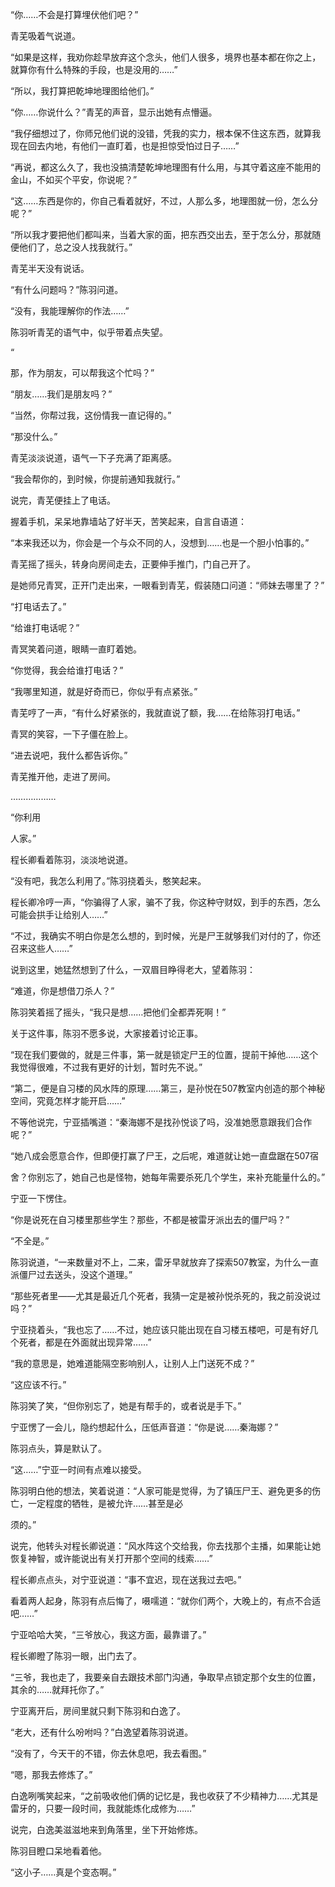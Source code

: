 “你……不会是打算埋伏他们吧？”

青芜吸着气说道。

“如果是这样，我劝你趁早放弃这个念头，他们人很多，境界也基本都在你之上，就算你有什么特殊的手段，也是没用的……”

“所以，我打算把乾坤地理图给他们。”

“你……你说什么？”青芜的声音，显示出她有点懵逼。

“我仔细想过了，你师兄他们说的没错，凭我的实力，根本保不住这东西，就算我现在回去内地，有他们一直盯着，也是担惊受怕过日子……”

“再说，都这么久了，我也没搞清楚乾坤地理图有什么用，与其守着这座不能用的金山，不如买个平安，你说呢？”

“这……东西是你的，你自己看着就好，不过，人那么多，地理图就一份，怎么分呢？”

“所以我才要把他们都叫来，当着大家的面，把东西交出去，至于怎么分，那就随便他们了，总之没人找我就行。”

青芜半天没有说话。

“有什么问题吗？”陈羽问道。

“没有，我能理解你的作法……”

陈羽听青芜的语气中，似乎带着点失望。

“

那，作为朋友，可以帮我这个忙吗？”

“朋友……我们是朋友吗？”

“当然，你帮过我，这份情我一直记得的。”

“那没什么。”

青芜淡淡说道，语气一下子充满了距离感。

“我会帮你的，到时候，你提前通知我就行。”

说完，青芜便挂上了电话。

握着手机，呆呆地靠墙站了好半天，苦笑起来，自言自语道：

“本来我还以为，你会是一个与众不同的人，没想到……也是一个胆小怕事的。”

青芜摇了摇头，转身向房间走去，正要伸手推门，门自己开了。

是她师兄青冥，正开门走出来，一眼看到青芜，假装随口问道：“师妹去哪里了？”

“打电话去了。”

“给谁打电话呢？”

青冥笑着问道，眼睛一直盯着她。

“你觉得，我会给谁打电话？”

“我哪里知道，就是好奇而已，你似乎有点紧张。”

青芜哼了一声，“有什么好紧张的，我就直说了额，我……在给陈羽打电话。”

青冥的笑容，一下子僵在脸上。

“进去说吧，我什么都告诉你。”

青芜推开他，走进了房间。

………………

“你利用

人家。”

程长卿看着陈羽，淡淡地说道。

“没有吧，我怎么利用了。”陈羽挠着头，憨笑起来。

程长卿冷哼一声，“你骗得了人家，骗不了我，你这种守财奴，到手的东西，怎么可能会拱手让给别人……”

“不过，我确实不明白你是怎么想的，到时候，光是尸王就够我们对付的了，你还召来这些人……”

说到这里，她猛然想到了什么，一双眉目睁得老大，望着陈羽：

“难道，你是想借刀杀人？”

陈羽笑着摇了摇头，“我只是想……把他们全都弄死啊！”

关于这件事，陈羽不愿多说，大家接着讨论正事。

“现在我们要做的，就是三件事，第一就是锁定尸王的位置，提前干掉他……这个我觉得很难，不过我有更好的计划，暂时先不说。”

“第二，便是自习楼的风水阵的原理……第三，是孙悦在507教室内创造的那个神秘空间，究竟怎样才能开启……”

不等他说完，宁亚插嘴道：“秦海娜不是找孙悦谈了吗，没准她愿意跟我们合作呢？”

“她八成会愿意合作，但即便打赢了尸王，之后呢，难道就让她一直盘踞在507宿

舍？你别忘了，她自己也是怪物，她每年需要杀死几个学生，来补充能量什么的。”

宁亚一下愣住。

“你是说死在自习楼里那些学生？那些，不都是被雷牙派出去的僵尸吗？”

“不全是。”

陈羽说道，“一来数量对不上，二来，雷牙早就放弃了探索507教室，为什么一直派僵尸过去送头，没这个道理。”

“那些死者里——尤其是最近几个死者，我猜一定是被孙悦杀死的，我之前没说过吗？”

宁亚挠着头，“我也忘了……不过，她应该只能出现在自习楼五楼吧，可是有好几个死者，都是在外面就出现异常……”

“我的意思是，她难道能隔空影响别人，让别人上门送死不成？”

“这应该不行。”

陈羽笑了笑，“但你别忘了，她是有帮手的，或者说是手下。”

宁亚愣了一会儿，隐约想起什么，压低声音道：“你是说……秦海娜？”

陈羽点头，算是默认了。

“这……”宁亚一时间有点难以接受。

陈羽明白他的想法，笑着说道：“人家可能是觉得，为了镇压尸王、避免更多的伤亡，一定程度的牺牲，是被允许……甚至是必

须的。”

说完，他转头对程长卿说道：“风水阵这个交给我，你去找那个主播，如果能让她恢复神智，或许能说出有关打开那个空间的线索……”

程长卿点点头，对宁亚说道：“事不宜迟，现在送我过去吧。”

看着两人起身，陈羽有点后悔了，嗫嚅道：“就你们两个，大晚上的，有点不合适吧……”

宁亚哈哈大笑，“三爷放心，我这方面，最靠谱了。”

程长卿瞪了陈羽一眼，出门去了。

“三爷，我也走了，我要亲自去跟技术部门沟通，争取早点锁定那个女生的位置，其余的……就拜托你了。”

宁亚离开后，房间里就只剩下陈羽和白逸了。

“老大，还有什么吩咐吗？”白逸望着陈羽说道。

“没有了，今天干的不错，你去休息吧，我去看图。”

“嗯，那我去修炼了。”

白逸咧嘴笑起来，“之前吸收他们俩的记忆是，我也收获了不少精神力……尤其是雷牙的，只要一段时间，我就能炼化成修为……”

说完，白逸美滋滋地来到角落里，坐下开始修炼。

陈羽目瞪口呆地看着他。

“这小子……真是个变态啊。”
